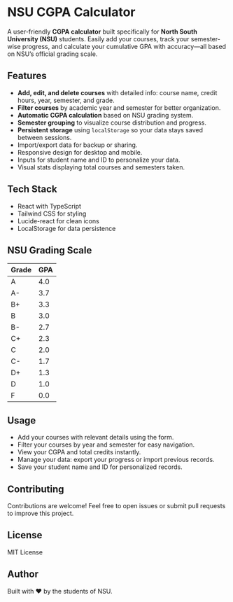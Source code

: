 # NSU CGPA Calculator

A user-friendly **CGPA calculator** built specifically for **North South University (NSU)** students. Easily add your courses, track your semester-wise progress, and calculate your cumulative GPA with accuracy—all based on NSU’s official grading scale.

## Features

* **Add, edit, and delete courses** with detailed info: course name, credit hours, year, semester, and grade.
* **Filter courses** by academic year and semester for better organization.
* **Automatic CGPA calculation** based on NSU grading system.
* **Semester grouping** to visualize course distribution and progress.
* **Persistent storage** using `localStorage` so your data stays saved between sessions.
* Import/export data for backup or sharing.
* Responsive design for desktop and mobile.
* Inputs for student name and ID to personalize your data.
* Visual stats displaying total courses and semesters taken.

## Tech Stack

* React with TypeScript
* Tailwind CSS for styling
* Lucide-react for clean icons
* LocalStorage for data persistence

## NSU Grading Scale

| Grade | GPA |
| ----- | --- |
| A     | 4.0 |
| A-    | 3.7 |
| B+    | 3.3 |
| B     | 3.0 |
| B-    | 2.7 |
| C+    | 2.3 |
| C     | 2.0 |
| C-    | 1.7 |
| D+    | 1.3 |
| D     | 1.0 |
| F     | 0.0 |

## Usage

* Add your courses with relevant details using the form.
* Filter your courses by year and semester for easy navigation.
* View your CGPA and total credits instantly.
* Manage your data: export your progress or import previous records.
* Save your student name and ID for personalized records.

## Contributing

Contributions are welcome! Feel free to open issues or submit pull requests to improve this project.

## License

MIT License

## Author

Built with ❤️ by the students of NSU.

